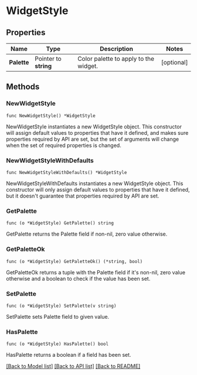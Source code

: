 # WidgetStyle

## Properties

Name | Type | Description | Notes
---- | ---- | ----------- | ------
**Palette** | Pointer to **string** | Color palette to apply to the widget. | [optional] 

## Methods

### NewWidgetStyle

`func NewWidgetStyle() *WidgetStyle`

NewWidgetStyle instantiates a new WidgetStyle object.
This constructor will assign default values to properties that have it defined,
and makes sure properties required by API are set, but the set of arguments
will change when the set of required properties is changed.

### NewWidgetStyleWithDefaults

`func NewWidgetStyleWithDefaults() *WidgetStyle`

NewWidgetStyleWithDefaults instantiates a new WidgetStyle object.
This constructor will only assign default values to properties that have it defined,
but it doesn't guarantee that properties required by API are set.

### GetPalette

`func (o *WidgetStyle) GetPalette() string`

GetPalette returns the Palette field if non-nil, zero value otherwise.

### GetPaletteOk

`func (o *WidgetStyle) GetPaletteOk() (*string, bool)`

GetPaletteOk returns a tuple with the Palette field if it's non-nil, zero value otherwise
and a boolean to check if the value has been set.

### SetPalette

`func (o *WidgetStyle) SetPalette(v string)`

SetPalette sets Palette field to given value.

### HasPalette

`func (o *WidgetStyle) HasPalette() bool`

HasPalette returns a boolean if a field has been set.


[[Back to Model list]](../README.md#documentation-for-models) [[Back to API list]](../README.md#documentation-for-api-endpoints) [[Back to README]](../README.md)


